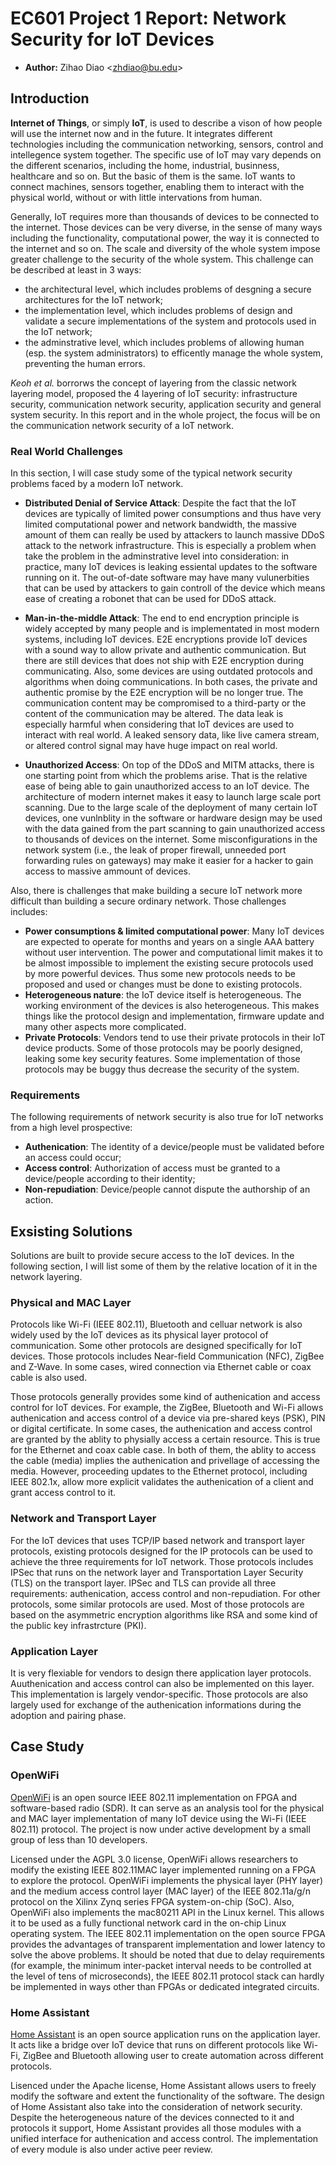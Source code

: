 # EC601 Project 1 Report: Network Security for IoT Devices

* **Author:** Zihao Diao \<zhdiao@bu.edu\>

## Introduction

**Internet of Things**, or simply **IoT**, is used to describe a vison of how people will use the internet now and in the future. It integrates different technologies including the communication networking, sensors, control and intellegence system together. The specific use of IoT may vary depends on the different scenarios, including the home, industrial, businness, healthcare and so on. But the basic of them is the same. IoT wants to connect machines, sensors together, enabling them to interact with the physical world, without or with little intervations from human.

Generally, IoT requires more than thousands of devices to be connected to the internet. Those devices can be very diverse, in the sense of many ways including the functionality, computational power, the way it is connected to the internet and so on. The scale and diversity of the whole system impose greater challenge to the security of the whole system. This challenge can be described at least in 3 ways: 

* the architectural level, which includes problems of desgning a secure architectures for the IoT network;
* the implementation level, which includes problems of design and validate a secure implementations of the system and protocols used in the IoT network;
* the adminstrative level, which includes problems of allowing human (esp. the system administrators) to efficently manage the whole system, preventing the human errors.

*Keoh et al.* borrorws the concept of layering from the classic network layering model, proposed the 4 layering of IoT security: infrastructure security, communication network security, application security and general system security. In this report and in the whole project, the focus will be on the communication network security of a IoT network.

### Real World Challenges

In this section, I will case study some of the typical network security problems faced by a modern IoT network. 

* **Distributed Denial of Service Attack**: Despite the fact that the IoT devices are typically of limited power consumptions and thus have very limited computational power and network bandwidth, the massive amount of them can really be used by attackers to launch massive DDoS attack to the network infrastructure. This is especially a problem when take the problem in the adminstrative level into consideration: in practice, many IoT devices is leaking essiental updates to the software running on it. The out-of-date software may have many vulunerbities that can be used by attackers to gain controll of the device which means ease of creating a robonet that can be used for DDoS attack.
* **Man-in-the-middle Attack**: The end to end encryption principle is widely accepted by many people and is implementated in most modern systems, including IoT devices. E2E encryptions provide IoT devices with a sound way to allow private and authentic communication. But there are still devices that does not ship with E2E encryption during communicating. Also, some devices are using outdated protocols and algorithms when doing communications. In both cases, the private and authentic promise by the E2E encryption will be no longer true. The communication content may be compromised to a third-party or the content of the communication may be altered. The data leak is especially harmful when considering that IoT devices are used to interact with real world. A leaked sensory data, like live camera stream, or altered control signal may have huge impact on real world.

* **Unauthorized Access**: On top of the DDoS and MITM attacks, there is one starting point from which the problems arise. That is the relative ease of being able to gain unauthorized access to an IoT device. The architecture of modern internet makes it easy to launch large scale port scanning. Due to the large scale of the deployment of many certain IoT devices, one vunlnblity in the software or hardware design may be used with the data gained from the part scanning to gain unauthorized access to thousands of devices on the internet. Some misconfigurations in the network system (i.e., the leak of proper firewall, unneeded port forwarding rules on gateways) may make it easier for a hacker to gain access to massive ammount of devices.

Also, there is challenges that make building a secure IoT network more difficult than building a secure ordinary network. Those challenges includes: 

* **Power consumptions & limited computational power**: Many IoT devices are expected to operate for months and years on a single AAA battery without user intervention. The power and computational limit makes it to be almost impossible to implement the existing secure protocols used by more powerful devices. Thus some new protocols needs to be proposed and used or changes must be done to existing protocols.
* **Heterogeneous nature**: the IoT device itself is heterogeneous. The working environment of the devices is also heterogeneous. This makes things like the protocol design and implementation, firmware update and many other aspects more complicated.
* **Private Protocols**: Vendors tend to use their private protocols in their IoT device products. Some of those protocols may be poorly designed, leaking some key security features. Some implementation of those protocols may be buggy thus decrease the security of the system.

### Requirements

The following requirements of network security is also true for IoT networks from a high level prospective:

* **Authenication**: The identity of a device/people must be validated before an access could occur;
* **Access control**: Authorization of access must be granted to a device/people according to their identity;
* **Non-repudiation**: Device/people cannot dispute the authorship of an action.

## Exsisting Solutions

Solutions are built to provide secure access to the IoT devices. In the following section, I will list some of them by the relative location of it in the network layering.

### Physical and MAC Layer

Protocols like Wi-Fi (IEEE 802.11), Bluetooth and celluar network is also widely used by the IoT devices as its physical layer protocol of communication. Some other protocols are designed specifically for IoT devices. Those protocols includes Near-field Communication (NFC), ZigBee and Z-Wave. In some cases, wired connection via Ethernet cable or coax cable is also used.

Those protocols generally provides some kind of authenication and access control for IoT devices. For example, the ZigBee, Bluetooth and Wi-Fi allows authenication and access control of a device via pre-shared keys (PSK), PIN or digital certificate. In some cases, the authenication and access control are granted by the ablity to physially access a certain resource. This is true for the Ethernet and coax cable case. In both of them, the ablity to access the cable (media) implies the authenication and privellage of accessing the media. However, proceeding updates to the Ethernet protocol, including IEEE 802.1x, allow more explicit validates the authenication of a client and grant access control to it.

### Network and Transport Layer

For the IoT devices that uses TCP/IP based network and transport layer protocols, existing protocols designed for the IP protocols can be used to achieve the three requirements for IoT network. Those protocols includes IPSec that runs on the network layer and Transportation Layer Security (TLS) on the transport layer. IPSec and TLS can provide all three requirements: authenication, access control and non-repudiation. For other protocols, some similar protocols are used. Most of those protocols are based on the asymmetric encryption algorithms like RSA and some kind of the public key infrastrcture (PKI).

### Application Layer

It is very flexiable for vendors to design there application layer protocols. Auuthenication and access control can also be implemented on this layer. This implementation is largely vendor-specific. Those protocols are also largely used for exchange of the authenication informations during the adoption and pairing phase.

## Case Study

### OpenWiFi

[OpenWiFi](https://github.com/open-sdr/openwifi) is an open source IEEE 802.11 implementation on FPGA and software-based radio (SDR). It can serve as an analysis tool for the physical and MAC layer implementation of many IoT device using the Wi-Fi (IEEE 802.11) protocol. The project is now under active development by a small group of less than 10 developers.

Licensed under the AGPL 3.0 license, OpenWiFi allows researchers to modify the existing IEEE 802.11MAC layer implemented running on a FPGA to explore the protocol. OpenWiFi implements the physical layer (PHY layer) and the medium access control layer (MAC layer) of the IEEE 802.11a/g/n protocol on the Xilinx Zynq series FPGA system-on-chip (SoC). Also, OpenWiFi also implements the mac80211 API in the Linux kernel. This allows it to be used as a fully functional network card in the on-chip Linux operating system. The IEEE 802.11 implementation on the open source FPGA provides the advantages of transparent implementation and lower latency to solve the above problems. It should be noted that due to delay requirements (for example, the minimum inter-packet interval needs to be controlled at the level of tens of microseconds), the IEEE 802.11 protocol stack can hardly be implemented in ways other than FPGAs or dedicated integrated circuits.

### Home Assistant

[Home Assistant](https://www.home-assistant.io/) is an open source application runs on the application layer. It acts like a bridge over IoT device that runs on different protocols like Wi-Fi, ZigBee and Bluetooth allowing user to create automation across different protocols.

Lisenced under the Apache license, Home Assistant allows users to freely modify the software and extent the functionality of the software. The design of Home Assistant also take into the consideration of network security. Despite the heterogeneous nature of the devices connected to it and protocols it support, Home Assistant provides all those modules with a unified interface for authenication and access control. The implementation of every module is also under active peer review.
